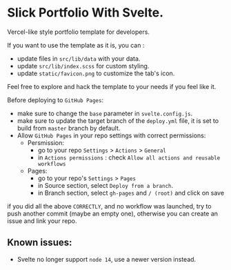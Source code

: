 # Slick Portfolio With Svelte.

Vercel-like style portfolio template for developers.

If you want to use the template as it is, you can :

- update files in `src/lib/data` with your data.
- update `src/lib/index.scss` for custom styling.
- update `static/favicon.png` to customize the tab's icon.

Feel free to explore and hack the template to your needs if you feel like it.

Before deploying to `GitHub Pages`:

- make sure to change the `base` parameter in `svelte.config.js`.
- make sure to update the target branch of the `deploy.yml` file, it is set to build from `master` branch by default.
- Allow `GitHub Pages` in your repo settings with correct permissions:
  - Persmission:
    - go to your repo `Settings` > `Actions` > `General`
    - in `Actions permissions` : check `Allow all actions and reusable workflows`
  - Pages:
    - go to your repo's `Settings` > `Pages`
    - in Source section, select `Deploy from a branch`.
    - in Branch section, select `gh-pages` and `/ (root)` and click on save

if you did all the above `CORRECTLY`, and no workflow was launched, try to push another commit (maybe an empty one), otherwise you can create an issue and link your repo.

## Known issues:

- Svelte no longer support `node 14`, use a newer version instead.
